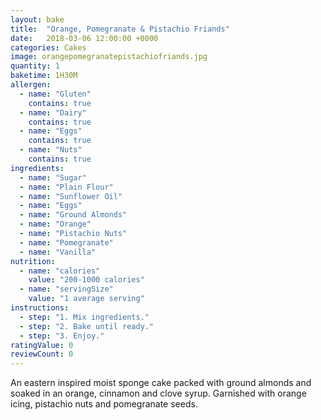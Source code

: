 ```yaml
---
layout: bake
title:  "Orange, Pomegranate & Pistachio Friands"
date:   2018-03-06 12:00:00 +0000
categories: Cakes
image: orangepomegranatepistachiofriands.jpg
quantity: 1
baketime: 1H30M
allergen:
  - name: "Gluten"
    contains: true
  - name: "Dairy"
    contains: true
  - name: "Eggs"
    contains: true
  - name: "Nuts"
    contains: true
ingredients:
  - name: "Sugar"
  - name: "Plain Flour"
  - name: "Sunflower Oil"
  - name: "Eggs"
  - name: "Ground Almonds"
  - name: "Orange"
  - name: "Pistachio Nuts"
  - name: "Pomegranate"
  - name: "Vanilla"
nutrition:
  - name: "calories"
    value: "200-1000 calories"
  - name: "servingSize"
    value: "1 average serving"
instructions:
  - step: "1. Mix ingredients."
  - step: "2. Bake until ready."
  - step: "3. Enjoy."
ratingValue: 0
reviewCount: 0
---
```


An eastern inspired moist sponge cake packed with ground almonds and soaked in an orange, cinnamon and clove syrup. Garnished with orange icing, pistachio nuts and pomegranate seeds.
